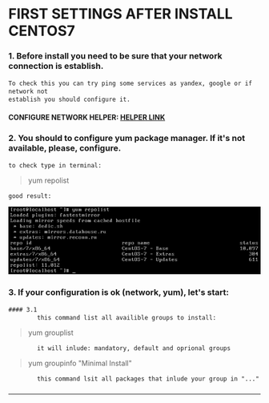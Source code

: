 # FIRST SETTINGS AFTER INSTALL CENTOS7
### 1. Before install you need to be sure that your network connection is establish.  
	To check this you can try ping some services as yandex, google or if network not  
	establish you should configure it.  


#### CONFIGURE NETWORK HELPER: [HELPER LINK](../network/ "FOLLOW THIS LINK")  

### 2. You should to configure yum package manager. If it's not available, please, configure.  
	to check type in terminal:  
  
> yum repolist  

	good result:
![img1](./imgs/1.png)

### 3. If your configuration is ok (network, yum), let's start:
	#### 3.1
			this command list all availible groups to install:  
> yum grouplist  

			it will inlude: mandatory, default and oprional groups

> yum groupinfo "Minimal Install"  

			this command lsit all packages that inlude your group in "..."  

###   
---  
